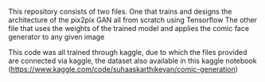 This repository consists of two files. One that trains and designs the architecture of the pix2pix GAN all from scratch using Tensorflow
The other file that uses the weights of the trained model and applies the comic face generator to any given image

This code was all trained through kaggle, due to which the files provided are connected via kaggle, the dataset also available in this kaggle notebook (https://www.kaggle.com/code/suhaaskarthikeyan/comic-generation)

